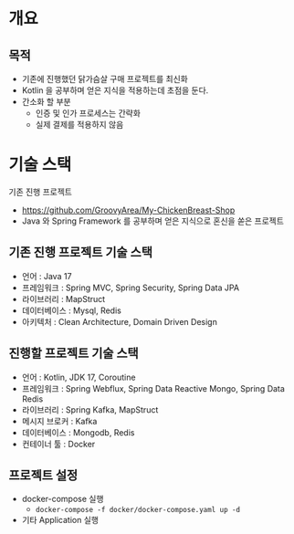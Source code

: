 # 개요

## 목적
- 기존에 진행했던 닭가슴살 구매 프로젝트를 최신화
- Kotlin 을 공부하며 얻은 지식을 적용하는데 초점을 둔다.  
- 간소화 할 부분
  - 인증 및 인가 프로세스는 간략화
  - 실제 결제를 적용하지 않음

# 기술 스택
기존 진행 프로젝트
- https://github.com/GroovyArea/My-ChickenBreast-Shop
- Java 와 Spring Framework 를 공부하며 얻은 지식으로 혼신을 쏟은 프로젝트

## 기존 진행 프로젝트 기술 스택
- 언어 : Java 17
- 프레임워크 : Spring MVC, Spring Security, Spring Data JPA
- 라이브러리 : MapStruct
- 데이터베이스 : Mysql, Redis
- 아키텍처 : Clean Architecture, Domain Driven Design

## 진행할 프로젝트 기술 스택
- 언어 : Kotlin, JDK 17, Coroutine
- 프레임워크 : Spring Webflux, Spring Data Reactive Mongo, Spring Data Redis
- 라이브러리 : Spring Kafka, MapStruct
- 메시지 브로커 : Kafka
- 데이터베이스 : Mongodb, Redis
- 컨테이너 툴 : Docker

## 프로젝트 설정

- docker-compose 실행
  - `docker-compose -f docker/docker-compose.yaml up -d`
- 기타 Application 실행